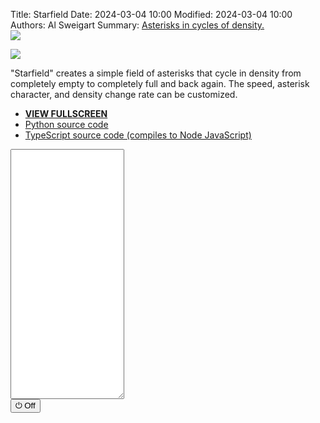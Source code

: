 Title: Starfield
Date: 2024-03-04 10:00
Modified: 2024-03-04 10:00
Authors: Al Sweigart
Summary: <a href="{filename}starfield.md">Asterisks in cycles of density.<br><img src="{static}/images/starfield-screenshot.webp" style="max-width: 640px;"></a>

<img src="{static}/images/starfield-screenshot.webp" style="max-width: 640px;">

"Starfield" creates a simple field of asterisks that cycle in density from completely empty to completely full and back again. The speed, asterisk character, and density change rate can be customized.

* **[VIEW FULLSCREEN](/static/starfield-fullscreen.html)**
* [Python source code](https://github.com/asweigart/scrollart/blob/main/python/starfield.py)
* [TypeScript source code (compiles to Node JavaScript)](https://github.com/asweigart/scrollart/blob/main/typescript/starfield.ts)


<div><textarea id="bextOutput" readonly style="height: 400px;"></textarea><br /><button type="button" onclick="running = !running;">&#x23FB; Off</button></div>
<script src="/static/bext.js"></script><link rel="stylesheet" href="/static/bext.css">
<script>

bextRowBuffer = 256;  // Change this to whatever size you want, or -1 for infinite buffer.
const DELAY = 60;
const STAR_CHAR = '\*';
const EMPTY_CHAR = ' ';

let change_amount = 0.005;
let density = 0.0;
let width = 220;
let line = '';

let running = true;

async function main() {
    while (running) {
        //width = 80; // TODO add a getWidth() kind of function to bextjs

        if (density < 0 || density > 1) {
            change_amount *= -1;
        }
        density += change_amount;

        line = '';
        for (let i = 0; i < width; i++) {
            if (Math.random() < density) {
                line += STAR_CHAR;
            } else {
                line += EMPTY_CHAR;
            }
        }
        print(line);
        await sleep(DELAY);
    }
}

main();
</script>